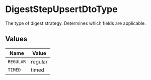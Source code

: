 # DigestStepUpsertDtoType

The type of digest strategy. Determines which fields are applicable.


## Values

| Name      | Value     |
| --------- | --------- |
| `REGULAR` | regular   |
| `TIMED`   | timed     |